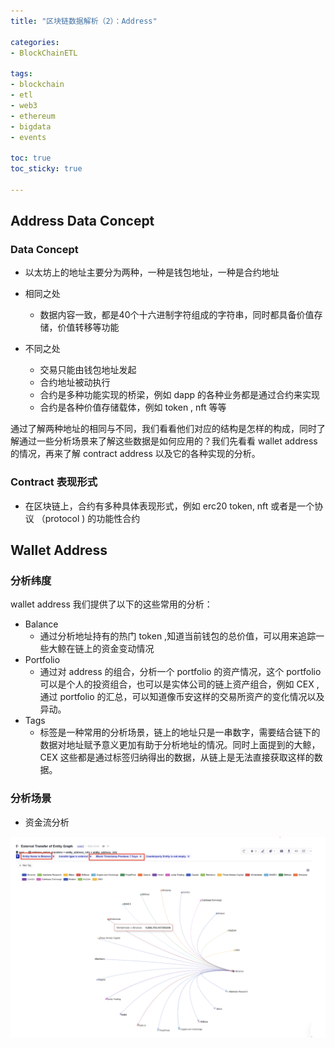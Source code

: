 ```yaml
---
title: "区块链数据解析（2）：Address"

categories:
- BlockChainETL

tags:
- blockchain
- etl
- web3
- ethereum
- bigdata
- events

toc: true
toc_sticky: true

---
```


## Address Data Concept

### Data Concept

- 以太坊上的地址主要分为两种，一种是钱包地址，一种是合约地址

- 相同之处
    - 数据内容一致，都是40个十六进制字符组成的字符串，同时都具备价值存储，价值转移等功能

- 不同之处
    - 交易只能由钱包地址发起
    - 合约地址被动执行
    - 合约是多种功能实现的桥梁，例如 dapp 的各种业务都是通过合约来实现
    - 合约是各种价值存储载体，例如 token , nft 等等

通过了解两种地址的相同与不同，我们看看他们对应的结构是怎样的构成，同时了解通过一些分析场景来了解这些数据是如何应用的？我们先看看 wallet address 的情况，再来了解 contract address 以及它的各种实现的分析。

### Contract 表现形式

- 在区块链上，合约有多种具体表现形式，例如 erc20 token,  nft 或者是一个协议 （protocol ) 的功能性合约

## Wallet Address

### 分析纬度

wallet address 我们提供了以下的这些常用的分析：

- Balance
    - 通过分析地址持有的热门 token ,知道当前钱包的总价值，可以用来追踪一些大鲸在链上的资金变动情况
- Portfolio
    - 通过对 address 的组合，分析一个 portfolio 的资产情况，这个 portfolio 可以是个人的投资组合，也可以是实体公司的链上资产组合，例如 CEX , 通过 portfolio 的汇总，可以知道像币安这样的交易所资产的变化情况以及异动。
- Tags
    - 标签是一种常用的分析场景，链上的地址只是一串数字，需要结合链下的数据对地址赋予意义更加有助于分析地址的情况。同时上面提到的大鲸，CEX 这些都是通过标签归纳得出的数据，从链上是无法直接获取这样的数据。

### 分析场景

- 资金流分析

![32057e03-7e45-444d-b093-5030e1c40aa4](../assets/img/32057e03-7e45-444d-b093-5030e1c40aa4.png)

